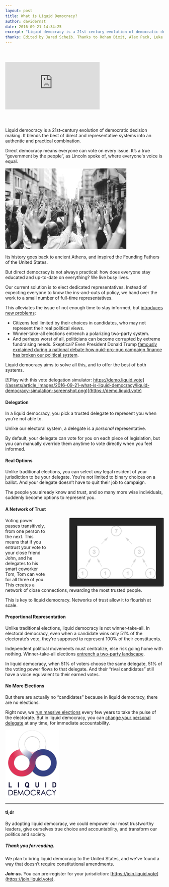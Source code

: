```yaml
---
layout: post
title: What is Liquid Democracy?
author: davidernst
date: 2016-09-21 14:34:25
excerpt: "Liquid democracy is a 21st-century evolution of democratic decision making. It blends the best of direct and representative systems into an authentic and practical combination."
thanks: Edited by Jared Scheib. Thanks to Rohan Dixit, Alex Pack, Luke Davis, Andy Coenen, Teresa Yung, Eshan Kejriwal, Matt Conrad, Nick Sippl-Swezey, Naomi Njugi, Ryan Atkinson, and Dominik Schiener for feedback and other contributions.
---
```


<iframe src="https://www.youtube.com/embed/BvA0J_2ZpIQ" frameborder="0" allowfullscreen style="margin: 40px auto"></iframe>

<br />

Liquid democracy is a 21st-century evolution of democratic decision making. It blends the best of direct and representative systems into an authentic and practical combination.

Direct democracy means everyone can vote on every issue. It’s a true “government by the people”, as Lincoln spoke of, where everyone's voice is equal.

![](/assets/article_images/2016-09-21-what-is-liquid-democracy/crowd-raises-hands-photo.png)

Its history goes back to ancient Athens, and inspired the Founding Fathers of the United States.

But direct democracy is not always practical: how does everyone stay educated and up-to-date on everything? We live busy lives.

Our current solution is to elect dedicated representatives. Instead of expecting everyone to know the ins-and-outs of policy, we hand over the work to a small number of full-time representatives.

This alleviates the issue of not enough time to stay informed, but [introduces new problems](http://www.gallup.com/poll/180113/2014-approval-congress-remains-near-time-low.aspx):

- Citizens feel limited by their choices in candidates, who may not represent their real political views.
- Winner-take-all elections entrench a polarizing two-party system.
- And perhaps worst of all, politicians can become corrupted by extreme fundraising needs. Skeptical? Even President Donald Trump [famously explained during a national debate how quid-pro-quo campaign finance has broken our political system](https://www.youtube.com/watch?v=e4tHW9_bb08).

Liquid democracy aims to solve all this, and to offer the best of both systems.

[![Play with this vote delegation simulator: https://demo.liquid.vote](/assets/article_images/2016-09-21-what-is-liquid-democracy/liquid-democracy-simulation-screenshot.png)](https://demo.liquid.vote)

#### Delegation

In a liquid democracy, you pick a trusted delegate to represent you when you’re not able to.

Unlike our electoral system, a delegate is a *personal* representative.

By default, your delegate can vote for you on each piece of legislation, but you can manually override them anytime to vote directly when you feel informed.

#### Real Options

Unlike traditional elections, you can select *any* legal resident of your jurisdiction to be your delegate. You’re not limited to binary choices on a ballot. And your delegate doesn’t have to quit their job to campaign.

The people you already know and trust, and so many more wise individuals, suddenly become options to represent you.

#### A Network of Trust

<img src="/assets/article_images/2016-09-21-what-is-liquid-democracy/voting_power_graphic.png" style="background-color: #252525; border-radius: 3px; float: right; margin-left: 67px; padding: 25px; width: 250px;" />

Voting power passes transitively, from one person to the next. This means that if you entrust your vote to your close friend John, and he delegates to his smart coworker Tom, Tom can vote for all three of you. This creates a network of close connections, rewarding the most trusted people.

This is key to liquid democracy. Networks of trust allow it to flourish at scale.

#### Proportional Representation

Unlike traditional elections, liquid democracy is not winner-take-all. In electoral democracy, even when a candidate wins only 51% of the electorate’s vote, they’re supposed to represent 100% of their constituents.

Independent political movements must centralize, else risk going home with nothing. Winner-take-all elections [entrench a two-party landscape](/2017/03/06/how-to-move-past-two-parties/).

In liquid democracy, when 51% of voters choose the same delegate, 51% of the voting power flows to that delegate. And their “rival candidates” still have a voice equivalent to their earned votes.

#### No More Elections

But there are actually no “candidates” because in liquid democracy, there are no elections.

Right now, we [run massive elections](https://twitter.com/dsernst/status/845566576245927936) every few years to take the pulse of the electorate. But in liquid democracy, you can [change your personal delegate](/assets/article_images/2016-09-21-what-is-liquid-democracy/see-you-in-4-years.png) at any time, for immediate accountability.

<img src="/assets/article_images/2016-09-21-what-is-liquid-democracy/liquid-democracy-logo.png" width="172px" />

---------

#### tl;dr

By adopting liquid democracy, we could empower our most trustworthy leaders, give ourselves true choice and accountability, and transform our politics and society.

##### Thank you for reading.

We plan to bring liquid democracy to the United States, and we've found a way that doesn’t require constitutional amendments.

***Join us.*** You can pre-register for your jurisdiction: [https://join.liquid.vote](https://join.liquid.vote).
